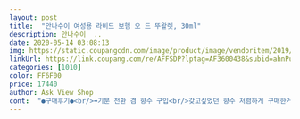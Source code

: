 ```yaml
---
layout: post 
title:  "안나수이 여성용 라비드 보헴 오 드 뚜왈렛, 30ml" 
description: 안나수이  ..
date: 2020-05-14 03:08:13 
img: https://static.coupangcdn.com/image/product/image/vendoritem/2019/02/19/3000276135/5427e082-12d3-4bb5-b9e9-09950e656801.jpg 
linkUrl: https://link.coupang.com/re/AFFSDP?lptag=AF3600438&subid=ahnPublicAsk&pageKey=658631&itemId=2351277&vendorItemId=3000276135&traceid=V0-113-e9fcfdf16accaa6f 
categories: [1010] 
color: FF6F00 
price: 17440 
author: Ask View Shop 
cont:  "●구매후기●<br/>➡️기분 전환 겸 향수 구입<br/>갖고싶었던 향수 저렴하게 구매한거같아서 행복합니다ㅋㄷㅋㄷ<br/>다들 향수는 오프라인에서 사라고는 했는데ㅠ<br/>다음날 쓰고 싶었다고 생각했거든요<br/>담에도 재구매 의향 있어요.<br/> 강추합니다♡♡♡<br/>대체적으로  만족스러움<br/>딱히 가품이다 이런말을 못찾아서욤ㅎㅎㅎ<br/>랑방,겐조를 즐겨하고 이번엔 새로운 향수 도전!!<br/>만약 향수 선물할 일있으면 여기서 사도 좋을꺼같아요!!!!<br/>뭐 향이 오래가서 좋긴한데ㅋㄷㅋㄷ 적당량 뿌리세요ㅠ<br/>받아보니 향은 개인적으론 랑방 에끌라 향이 더 좋긴 하지만<br/>뿌리고나서 잔향도 향기롭고<br/>사실인터넷에서 향수를 산다라는 그 자체가 복불복이 아닐까 싶기도 하고ㅠ<br/>살때 사자!!싶어서 샀어요<br/>상큼하면서도 진한 향이 돌아서 좋아요<br/>아님 머리아플수도ㅜㅜㅜㅜ<br/>안나수이는 첨 사용해보는데 향이 달콤하고 향기로워요^^<br/>암튼 저는 좋았어요ㅋㄷㅋㄷ<br/>역시 쿠팡은 다있구나ㅜㅜㅜ  괜히 반가워서ㅋㅋㅋㅋ<br/>올리브영에서 한번 시향해보고 그 기억이 계속 남아서... <br/><br/>옷에 너무 많이 뿌리고 나간건가 향이 오래가네요ㅋㅋㅋㅋ<br/>요즘 외출할 일이 적어서 매일 차일피일 미루다가ㅠ<br/>원래 썼던 랑방 사려다 향수용기가 너무 예쁘고 향도 좋다는 상품평이 있어서 안나수이 향수로 결정.<br/><br/>이것도 나쁘지 않음.<br/><br/>자주 사용할 것 같아요<br/>저처럼 사용안 해 보신분들 구입하시면 후회는 안할 것 같아요^^<br/>제가 애용하는 쿠팡에 혹시나 검색했을때 나와서 엄청 반가웠어요!!!<br/>제가 이런거 구분 진짜 못하거든요... <br/>.<br/><br/>젤 처음 향수 용기가 너무 이뻐서 시선이 절로 가더라구요 찜해두었다가  후기를 보고 결정하는데 도움이 컸어요♡♡<br/>하루만에 와서 좋았어요!<br/>항상 휴대폰메모장에 적어두고 생각하고 있던 향수 였어요<br/>향수냄새가 너무 진한 사람들 옆에 있으면 머리아프고 멀리하고 싶어지는데  한 번씩만 칙칙 뿌려 주면 움직일때마다 은은하게 <br/>향수를 뿌리고 아직 두 시간밖에 안지나서 지속력이 얼마나 갈지는 모르겠는데 아직까지 은은하니 향이 느껴지네요<br/>후기들도 꼼꼼하게 봤는데<br/>" 
---
```

